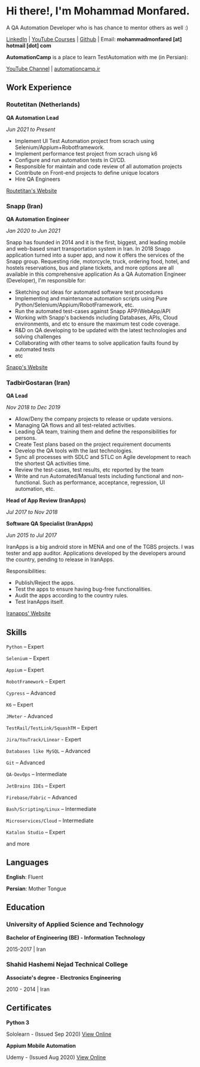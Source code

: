 # Hi there!, I'm **Mohammad Monfared**. 
A QA Automation Developer who is has chance to mentor others as well :)

[LinkedIn](https://www.linkedin.com/in/mohammad-monfared/) | [YouTube Courses](https://www.youtube.com/automationcamp) | [Github](https://github.com/mmonfared) | Email:   **mohammadmonfared [at] hotmail [dot] com**

**AutomationCamp** is a place to learn TestAutomation with me (in Persian):

[YouTube Channel](https://www.youtube.com/automationcamp) | [automationcamp.ir](https://automationcamp.ir)



## Work Experience

### Routetitan (Netherlands)

**QA Automation Lead**

_Jun 2021 to Present_

- Implement UI Test Automation project from scrach using Selenium/Appium+Robotframework.
- Implement performance test project from scrach uisng k6
- Configure and run automation tests in CI/CD.
- Responsible for maintain and code review of all automation projects
- Contribute on Front-end projects to define unique locators
- Hire QA Engineers

[Routetitan's Website](https://routetitan.com/)


### Snapp (Iran)

**QA Automation Engineer**

_Jan 2020 to Jun 2021_

Snapp has founded in 2014 and it is the first, biggest, and leading mobile and web-based smart transportation system in Iran. In 2018 Snapp application turned into a super app, and now it offers the services of the Snapp group. Requesting ride, motorcycle, truck, ordering food, hotel, and hostels reservations, bus and plane tickets, and more options are all available in this comprehensive application
As a QA Automation Engineer (Developer), I'm responsible for:
- Sketching out ideas for automated software test procedures
- Implementing and maintenance automation scripts using Pure Python/Selenium/Appium/RobotFramework, etc. 
- Run the automated test-cases against Snapp APP/WebApp/API 
- Working with Snapp's backends including Databases, APIs, Cloud environments, and etc to ensure the maximum test code coverage. 
- R&D on QA developing to be updated with the latest technologies and solving challenges
- Collaborating with other teams to solve application faults found by automated tests
- etc

[Snapp's Website](https://snapp.ir/)


### TadbirGostaran (Iran)

**QA Lead**

_Nov 2018 to Dec 2019_

- Allow/Deny the company projects to release or update versions. 
- Managing QA flows and all test-related activities. 
- Leading QA team, training them and define the responsibilities for persons. 
- Create Test plans based on the project requirement documents 
- Develop the QA tools with the last technologies.
- Sync all processes with SDLC and STLC on Agile development to reach the shortest QA activities time.
- Review the test-cases, test results, etc reported by the team
- Write and run Automated/Manual tests including functional and non-functional. Such as performance, acceptance, regression, UI automation, etc.

**Head of App Review (IranApps)**

_Jul 2017 to Nov 2018_
 

**Software QA Specialist (IranApps)**

_Jun 2015 to Jul 2017_

IranApps is a big android store in MENA and one of the TGBS projects. I was tester and app auditor. Applications developed by the developers around the country, pending to release in IranApps. 

Responsibilities:
- Publish/Reject the apps.
- Test the apps to ensure having bug-free functionalities.
- Audit the apps according to the country rules.
- Test IranApps itself.

[Iranapps' Website](https://iranapps.ir/)


## Skills

`Python` – Expert

`Selenium` – Expert

`Appium` – Expert

`RobotFramework` – Expert

`Cypress` – Advanced

`K6` – Expert

`JMeter` - Advanced

`TestRail/TestLink/SquashTM` – Expert

`Jira/YouTrack/Linear` - Expert

`Databases like MySQL` – Advanced

`Git` – Advanced

`QA-DevOps` – Intermediate

`JetBrains IDEs` – Expert

`Firebase/Fabric` – Advanced

`Bash/Scripting/Linux` – Intermediate

`Microservices/Cloud` – Intermediate

`Katalon Studio` – Expert

and more

## Languages

**English**: Fluent

**Persian**: Mother Tongue

## Education

### University of Applied Science and Technology

**Bachelor of Engineering (BE) - Information Technology**

2015-2017 | Iran

### Shahid Hashemi Nejad Technical College

**Associate's degree - Electronics Engineering**

2010 - 2014 | Iran

## Certificates

**Python 3**

Sololearn - (Issued Sep 2020) [View Online](https://www.sololearn.com/Certificate/1073-7787219/pdf/)

**Appium Mobile Automation**

Udemy - (Issued Aug 2020) [View Online](https://www.udemy.com/certificate/UC-2b96f6da-c486-4ff8-ae20-c0619dc14430/)


